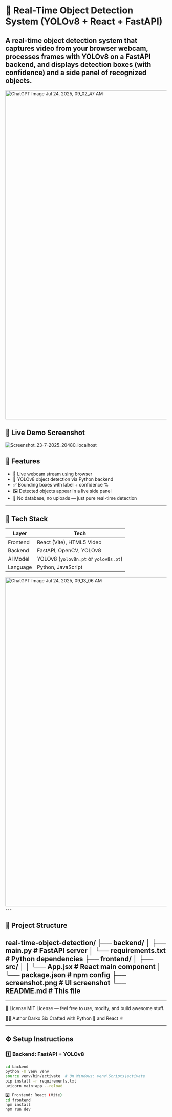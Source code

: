 # 🧠 Real-Time Object Detection System (YOLOv8 + React + FastAPI)

A real-time object detection system that captures video from your browser webcam, processes frames with YOLOv8 on a FastAPI backend, and displays detection boxes (with confidence) and a side panel of recognized objects.
---
<img width="1024" height="1024" alt="ChatGPT Image Jul 24, 2025, 09_02_47 AM" src="https://github.com/user-attachments/assets/0e2c1d29-05a5-4837-8966-85396f024611" />

## 📸 Live Demo Screenshot
![Screenshot_23-7-2025_20480_localhost](https://github.com/user-attachments/assets/482f7a97-e1c4-480b-8b3a-27fb2bad5067)

## 🚀 Features

- 🎥 Live webcam stream using browser
- 🧠 YOLOv8 object detection via Python backend
- ✅ Bounding boxes with label + confidence %
- 🖼️ Detected objects appear in a live side panel
- 🧪 No database, no uploads — just pure real-time detection

---

## 🧰 Tech Stack

| Layer      | Tech                         |
|------------|------------------------------|
| Frontend   | React (Vite), HTML5 Video    |
| Backend    | FastAPI, OpenCV, YOLOv8      |
| AI Model   | YOLOv8 (`yolov8n.pt` or `yolov8s.pt`) |
| Language   | Python, JavaScript           |

<img width="1536" height="1024" alt="ChatGPT Image Jul 24, 2025, 09_13_06 AM" src="https://github.com/user-attachments/assets/da676a2c-9313-4c45-b3f9-eee042b606db" />
---

## 📂 Project Structure
real-time-object-detection/
├── backend/
│ ├── main.py # FastAPI server
│ └── requirements.txt # Python dependencies
├── frontend/
│ ├── src/
│ │ └── App.jsx # React main component
│ └── package.json # npm config
├── screenshot.png # UI screenshot
└── README.md # This file
---
-------
📜 License
MIT License — feel free to use, modify, and build awesome stuff.

👨‍💻 Author
Darko Six
Crafted with Python 🐍 and React ⚛️

---
## ⚙️ Setup Instructions

### 1️⃣ Backend: FastAPI + YOLOv8

```bash
cd backend
python -m venv venv
source venv/bin/activate  # On Windows: venv\Scripts\activate
pip install -r requirements.txt
uvicorn main:app --reload

2️⃣ Frontend: React (Vite)
cd frontend
npm install
npm run dev

